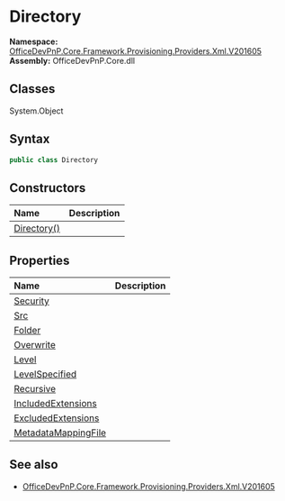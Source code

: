 # Directory

**Namespace:** [OfficeDevPnP.Core.Framework.Provisioning.Providers.Xml.V201605](OfficeDevPnP.Core.Framework.Provisioning.Providers.Xml.V201605.md)  
**Assembly:** OfficeDevPnP.Core.dll  
## Classes
System.Object  
## Syntax
```C#
public class Directory
```
## Constructors
|**Name**|**Description**|
|:-----|:-----|
| [Directory()](Directoryconstructor1details.md) | 
## Properties
|**Name**|**Description**|
|:-----|:-----|
| [Security](Directory.Security.md) | 
| [Src](Directory.Src.md) | 
| [Folder](Directory.Folder.md) | 
| [Overwrite](Directory.Overwrite.md) | 
| [Level](Directory.Level.md) | 
| [LevelSpecified](Directory.LevelSpecified.md) | 
| [Recursive](Directory.Recursive.md) | 
| [IncludedExtensions](Directory.IncludedExtensions.md) | 
| [ExcludedExtensions](Directory.ExcludedExtensions.md) | 
| [MetadataMappingFile](Directory.MetadataMappingFile.md) | 
## See also
- [OfficeDevPnP.Core.Framework.Provisioning.Providers.Xml.V201605](OfficeDevPnP.Core.Framework.Provisioning.Providers.Xml.V201605.md)
